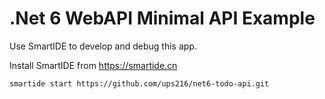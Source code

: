 # .Net 6 WebAPI Minimal API Example

Use SmartIDE to develop and debug this app.

Install SmartIDE from https://smartide.cn 

```shell
smartide start https://github.com/ups216/net6-todo-api.git
```

